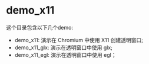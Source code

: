 # demo_x11

这个目录包含以下几个demo:

- demo_x11: 演示在 Chromium 中使用 X11 创建透明窗口;
- demo_x11_glx: 演示在透明窗口中使用 glx;
- demo_x11_egl: 演示在透明窗口中使用 egl；
